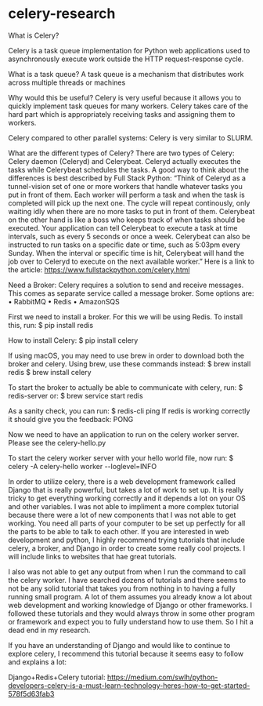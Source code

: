 # celery-research
What is Celery? 

Celery is a task queue implementation for Python web applications used to asynchronously execute work outside the HTTP request-response cycle.

What is a task queue? A task queue is a mechanism that distributes work across multiple threads or machines

Why would this be useful? Celery is very useful because it allows you to quickly implement task queues for many workers. Celery takes care of the hard part which is  appropriately receiving tasks and assigning them to workers.

Celery compared to other parallel systems: Celery is very similar to SLURM.

What are the different types of Celery? 
There are two types of Celery: Celery daemon (Celeryd) and Celerybeat. Celeryd actually executes the tasks while Celerybeat schedules the tasks. A good way to think about the differences is best described by Full Stack Python: “Think of Celeryd as a tunnel-vision set of one or more workers that handle whatever tasks you put in front of them. Each worker will perform a task and when the task is completed will pick up the next one. The cycle will repeat continously, only waiting idly when there are no more tasks to put in front of them.
Celerybeat on the other hand is like a boss who keeps track of when tasks should be executed. Your application can tell Celerybeat to execute a task at time intervals, such as every 5 seconds or once a week. Celerybeat can also be instructed to run tasks on a specific date or time, such as 5:03pm every Sunday. When the interval or specific time is hit, Celerybeat will hand the job over to Celeryd to execute on the next available worker.”
Here is a link to the article: https://www.fullstackpython.com/celery.html


Need a Broker: Celery requires a solution to send and receive messages. This comes as separate service called a message broker. Some options are:
•	RabbitMQ
•	Redis
•	AmazonSQS

First we need to install a broker. For this we will be using Redis. To install this, run:
$ pip install redis

How to install Celery:
$ pip install celery

If using macOS, you may need to use brew in order to download both the broker and celery. Using brew, use these commands instead:
$ brew install redis
$ brew install celery

To start the broker to actually be able to communicate with celery, run:
$ redis-server
or:
$ brew service start redis

As a sanity check, you can run:
$ redis-cli ping
If redis is working correctly it should give you the feedback: PONG

Now we need to have an application to run on the celery worker server. Please see the celery-hello.py

To start the celery worker server with your hello world file, now run:
$ celery -A celery-hello worker --loglevel=INFO

In order to utilize celery, there is a web development framework called Django that is really powerful, but takes a lot of work to set up. It is really tricky to get everything working correctly and it depends a lot on your OS and other variables. I was not able to impliment a more complex tutorial because there were a lot of new components that I was not able to get working. You need all parts of your computer to be set up perfectly for all the parts to be able to talk to each other. If you are interested in web development and python, I highly recommend trying tutorials that include celery, a broker, and Django in order to create some really cool projects. I will include links to websites that hae great tutorials.


I also was not able to get any output from when I run the command to call the celery worker. I have searched dozens of tutorials and there seems to not be any solid tutorial that takes you from nothing in to having a fully running small program. A lot of them assumes you already know a lot about web development and working knowledge of Django or other frameworks. I followed these tutorials and they would always throw in some other program or framework and expect you to fully understand how to use them. So I hit a dead end in my research.

If you have an understanding of Django and would like to continue to explore celery, I recommend this tutorial because it seems easy to follow and explains a lot:

Django+Redis+Celery tutorial: https://medium.com/swlh/python-developers-celery-is-a-must-learn-technology-heres-how-to-get-started-578f5d63fab3
